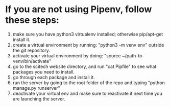 # If you are not using Pipenv, follow these steps:

1. make sure you have python3 virtualenv installed; otherwise pip/apt-get install it.
2. create a virtual environment by running: "python3 -m venv env" outside the git repository. 
3. activate your virtual environment by doing: "source ~/path-to-venv/bin/activate"
4. go to the scitech website directory, and run "cat Pipfile" to see what packages you need to install.
5. go through each package and install it. 
6. run the server by going to the root folder of the repo and typing "python manage.py runserver"
7. deactivate your virtual env and make sure to reactivate it next time you are launching the server.
